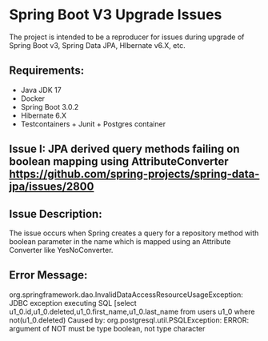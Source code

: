 # Spring Boot V3 Upgrade Issues

The project is intended to be a reproducer for issues during upgrade of Spring Boot v3, Spring Data JPA, HIbernate v6.X, etc.

## Requirements:
- Java JDK 17
- Docker
- Spring Boot 3.0.2
- Hibernate 6.X
- Testcontainers + Junit + Postgres container

## Issue I: JPA derived query methods failing on boolean mapping using AttributeConverter https://github.com/spring-projects/spring-data-jpa/issues/2800

## Issue Description:
The issue occurs when Spring creates a query for a repository method with boolean parameter in the name which is mapped using an Attribute Converter like YesNoConverter.

## Error Message:
org.springframework.dao.InvalidDataAccessResourceUsageException: JDBC exception executing SQL [select u1_0.id,u1_0.deleted,u1_0.first_name,u1_0.last_name from users u1_0 where not(u1_0.deleted)
Caused by: org.postgresql.util.PSQLException: ERROR: argument of NOT must be type boolean, not type character

